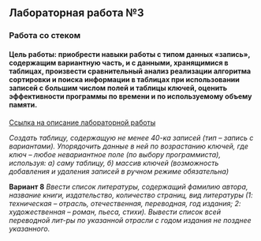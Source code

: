 ## Лабораторная работа №3
### Работа со стеком
#### Цель работы: приобрести навыки работы с типом данных «запись», содержащим вариантную часть, и с данными, хранящимися в таблицах, произвести сравнительный анализ реализации алгоритма сортировки и поиска информации в таблицах при использовании записей с большим числом полей и таблицы ключей, оценить эффективности программы по времени и по используемому объему памяти.

[Ссылка на описание лабораторной работы](http://wwwcdl.bmstu.ru/iu7/book1/stage2.htm)

_Создать таблицу, содержащую не менее 40-ка записей (тип – запись с вариантами). Упорядочить данные в ней по возрастанию ключей, где ключ – любое невариантное поле (по выбору программиста), используя:  а) саму таблицу, б) массив ключей (возможность добавления и удаления записей в ручном режиме обязательна)_

**Вариант 8**
_Ввести список литературы, содержащий фамилию автора, название книги, издательство, количество страниц,  вид литературы (1: техническая – отрасль, отечественная, переводная, год издания; 2: художественная – роман, пьеса, стихи). Вывести список всей переводной лит-ры по указанной отрасли с годом издания не позднее указанного._
